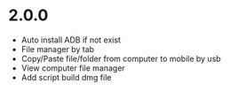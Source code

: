 

# 2.0.0
- Auto install ADB if not exist
- File manager by tab
- Copy/Paste file/folder from computer to mobile by usb
- View computer file manager
- Add script build dmg file
